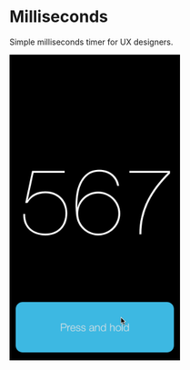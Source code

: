 # Milliseconds
Simple milliseconds timer for UX designers.

<img src="https://github.com/mortenjust/milliseconds/blob/master/Demos/millisecondsdemo.gif?raw=true" width=300>
